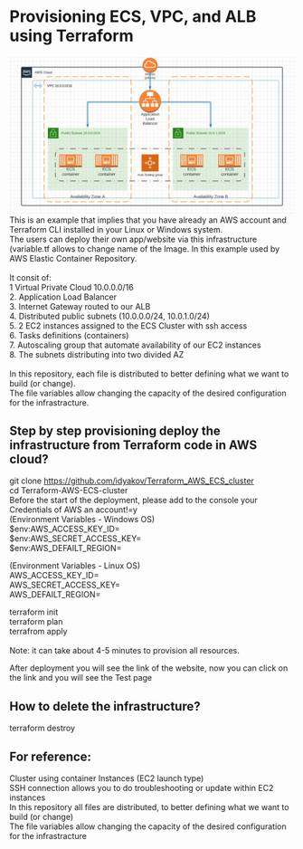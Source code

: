 # Provisioning ECS, VPC,  and ALB using Terraform<br />
![](Diagram_Terraform_ECS.JPG)
<br />
This is an example that implies that you have already an AWS account and Terraform CLI installed in your Linux or Windows system.<br />
The users can deploy their own app/website via this infrastructure (variable.tf allows to change name of the Image. In this example used by AWS Elastic Container Repository.<br />
<br />
It consit of:<br />
1 Virtual Private Cloud 10.0.0.0/16<br />
2. Application Load Balancer<br />
3. Internet Gateway routed to our ALB<br />
4. Distributed public subnets (10.0.0.0/24, 10.0.1.0/24)<br />
5. 2 EC2 instances assigned to the ECS Cluster with ssh access<br />
6. Tasks definitions (containers)<br />
7. Autoscaling group that automate availability of our EC2 instances<br />
8. The subnets distributing into two divided AZ<br />
<br />
In this repository, each file is distributed to better defining what we want to build (or change).<br />
The file variables allow changing the capacity of the desired configuration for the infrastracture.<br />

## Step by step provisioning  deploy the infrastructure from Terraform code in AWS cloud?<br />
git clone https://github.com/idyakov/Terraform_AWS_ECS_cluster<br />
cd Terraform-AWS-ECS-cluster<br />
Before the start of the deployment, please add to the console your Credentials of AWS an account!=y<br />
(Environment Variables - Windows OS)<br />
$env:AWS_ACCESS_KEY_ID=<br />
$env:AWS_SECRET_ACCESS_KEY=<br />
$env:AWS_DEFAILT_REGION=<br />

(Environment Variables - Linux OS)<br />
AWS_ACCESS_KEY_ID=<br />
AWS_SECRET_ACCESS_KEY=<br />
AWS_DEFAILT_REGION=<br />

terraform init<br />
terraform plan<br />
terrafrom apply<br />
<br />
Note: it can take about 4-5 minutes to provision all resources.<br />

After deployment you will see the link of the website, now you can click on the link and you will see the Test page <br />

## How to delete the infrastructure?<br />
terraform destroy<br />

## For reference:<br />
Cluster using container Instances (EC2 launch type)<br />
SSH connection allows you to do troubleshooting or update within EC2 instances<br />
In this repository all files are distributed, to better defining what we want to build (or change)<br />
The file variables allow changing the capacity of the desired configuration for the infrastracture<br />
